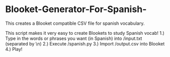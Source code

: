# Blooket-Generator-For-Spanish-
This creates a Blooket compatible CSV file for spanish vocabulary.

This script makes it very easy to create Blookets to study Spanish vocab!
1.) Type in the words or phrases you want (in Spanish) into /input.txt (separated by \n)
2.) Execute /spanish.py
3.) Import /output.csv into Blooket
4.) Play!
